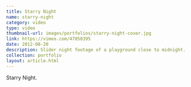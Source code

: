 ```yaml
---
title: Starry Night
name: starry-night
category: video
type: video
thumbnail-url: images/portfolios/starry-night-cover.jpg
link: https://vimeo.com/47858395
date: 2012-08-20
description: Slider night footage of a playground close to midnight.
collection: portfolio
layout: article.html
---
```


Starry Night.
